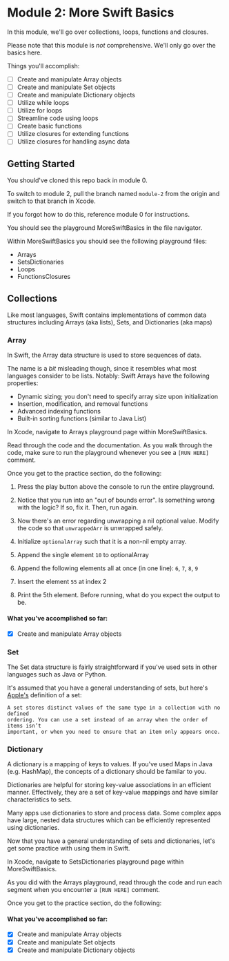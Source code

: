# Module 2: More Swift Basics

In this module, we'll go over collections, loops, functions and closures.

Please note that this module is _not_ comprehensive. We'll only go over the
basics here.

Things you'll accomplish:
- [ ] Create and manipulate Array objects
- [ ] Create and manipulate Set objects
- [ ] Create and manipulate Dictionary objects
- [ ] Utilize while loops
- [ ] Utilize for loops
- [ ] Streamline code using loops
- [ ] Create basic functions
- [ ] Utilize closures for extending functions
- [ ] Utilize closures for handling async data

## Getting Started

You should've cloned this repo back in module 0.

To switch to module 2, pull the branch named `module-2` from the origin
and switch to that branch in Xcode.

If you forgot how to do this, reference module 0 for instructions.

You should see the playground MoreSwiftBasics in the file navigator.

Within MoreSwiftBasics you should see the following playground files:

- Arrays
- SetsDictionaries
- Loops
- FunctionsClosures

## Collections

Like most languages, Swift contains implementations of common data structures
including Arrays (aka lists), Sets, and Dictionaries (aka maps)

### Array

In Swift, the Array data structure is used to store sequences of data.

The name is a _bit_ misleading though, since it resembles what most languages
consider to be lists. Notably: Swift Arrays have the following properties:

- Dynamic sizing; you don't need to specify array size upon initialization
- Insertion, modification, and removal functions
- Advanced indexing functions
- Built-in sorting functions (similar to Java List)

In Xcode, navigate to Arrays playground page within MoreSwiftBasics.

Read through the code and the documentation. As you walk through the code, make
sure to run the playground whenever you see a `[RUN HERE]` comment.

Once you get to the practice section, do the following:

1. Press the play button above the console to run the entire playground.

2. Notice that you run into an "out of bounds error".
   Is something wrong with the logic? If so, fix it. Then, run again.
   
3. Now there's an error regarding unwrapping a nil optional value.
   Modify the code so that `unwrappedArr` is unwrapped safely.
   
4. Initialize `optionalArray` such that it is a non-nil empty array.

5. Append the single element `10` to optionalArray

6. Append the following elements all at once (in one line): `6`, `7`, `8`, `9`

7. Insert the element `55` at index 2

8. Print the 5th element. Before running, what do you expect the output to be.

#### What you've accomplished so far:

- [x] Create and manipulate Array objects

### Set

The Set data structure is fairly straightforward if you've used sets in other
languages such as Java or Python.

It's assumed that you have a general understanding of sets, but here's
[Apple's](https://docs.swift.org/swift-book/documentation/the-swift-programming-language/collectiontypes/#Sets)
definition of a set:

```
A set stores distinct values of the same type in a collection with no defined
ordering. You can use a set instead of an array when the order of items isn’t
important, or when you need to ensure that an item only appears once.
```

### Dictionary

A dictionary is a mapping of keys to values. If you've used Maps in Java
(e.g. HashMap), the concepts of a dictionary should be familar to you.

Dictionaries are helpful for storing key-value associations in an efficient
manner. Effectively, they are a set of key-value mappings and have similar
characteristics to sets.

Many apps use dictionaries to store and process data. Some complex apps have
large, nested data structures which can be efficiently represented using
dictionaries.

Now that you have a general understanding of sets and dictionaries, let's get
some practice with using them in Swift.

In Xcode, navigate to SetsDictionaries playground page within MoreSwiftBasics.

As you did with the Arrays playground, read through the code and run each
segment when you encounter a `[RUN HERE]` comment.

Once you get to the practice section, do the following:

#### What you've accomplished so far:

- [x] Create and manipulate Array objects
- [x] Create and manipulate Set objects
- [x] Create and manipulate Dictionary objects
